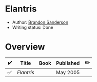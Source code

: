 # Elantris

- Author: [Brandon Sanderson](/authors.md#brandon-sanderson)
- Writing status: Done

# Overview

| ✔️ | Title | Book | Published | ✏️ |
| - | - | - | - | - |
| ✅ | _Elantris_ | | May 2005 | |
